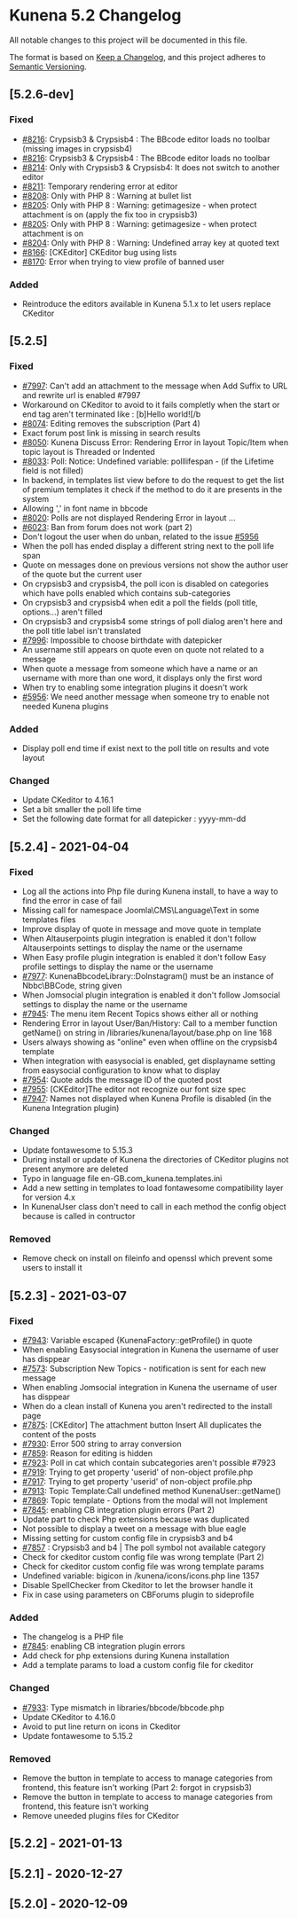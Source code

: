 # Kunena 5.2 Changelog
All notable changes to this project will be documented in this file.

The format is based on [Keep a Changelog](https://keepachangelog.com/en/1.0.0/),
and this project adheres to [Semantic Versioning](https://semver.org/spec/v2.0.0.html).

## [5.2.6-dev]
### Fixed
* [#8216](https://github.com/Kunena/Kunena-Forum/issues/8216): Crypsisb3 & Crypsisb4 : The BBcode editor loads no toolbar (missing images in crypsisb4)
* [#8216](https://github.com/Kunena/Kunena-Forum/issues/8216): Crypsisb3 & Crypsisb4 : The BBcode editor loads no toolbar
* [#8214](https://github.com/Kunena/Kunena-Forum/issues/8214): Only with Crypsisb3 & Crypsisb4: It does not switch to another editor
* [#8211](https://github.com/Kunena/Kunena-Forum/issues/8211): Temporary rendering error at editor
* [#8208](https://github.com/Kunena/Kunena-Forum/issues/8208): Only with PHP 8 : Warning at bullet list
* [#8205](https://github.com/Kunena/Kunena-Forum/issues/8205): Only with PHP 8 : Warning: getimagesize - when protect attachment is on (apply the fix too in crypsisb3)
* [#8205](https://github.com/Kunena/Kunena-Forum/issues/8205): Only with PHP 8 : Warning: getimagesize - when protect attachment is on
* [#8204](https://github.com/Kunena/Kunena-Forum/issues/8204): Only with PHP 8 : Warning: Undefined array key at quoted text
* [#8166](https://github.com/Kunena/Kunena-Forum/issues/8166): [CKEditor] CKEditor bug using lists
* [#8170](https://github.com/Kunena/Kunena-Forum/issues/8170): Error when trying to view profile of banned user

### Added
* Reintroduce the editors available in Kunena 5.1.x to let users replace CKeditor

## [5.2.5]
### Fixed
* [#7997](https://github.com/Kunena/Kunena-Forum/issues/7997): Can't add an attachment to the message when Add Suffix to URL and rewrite url is enabled #7997
* Workaround on CKeditor to avoid to it fails completly when the start or end tag aren't terminated like : [b]Hello world![/b
* [#8074](https://github.com/Kunena/Kunena-Forum/issues/8074): Editing removes the subscription (Part 4)
* Exact forum post link is missing in search results
* [#8050](https://github.com/Kunena/Kunena-Forum/issues/8050): Kunena Discuss Error: Rendering Error in layout Topic/Item when topic layout is Threaded or Indented
* [#8033](https://github.com/Kunena/Kunena-Forum/issues/8033): Poll: Notice: Undefined variable: polllifespan - (if the Lifetime field is not filled)
* In backend, in templates list view before to do the request to get the list of premium templates it check if the method to do it are presents in the system
* Allowing ',' in font name in bbcode
* [#8020](https://github.com/Kunena/Kunena-Forum/issues/8020): Polls are not displayed Rendering Error in layout ...
* [#6023](https://github.com/Kunena/Kunena-Forum/issues/6023): Ban from forum does not work (part 2)
* Don't logout the user when do unban, related to the issue [#5956](https://github.com/Kunena/Kunena-Forum/issues/5956)
* When the poll has ended display a different string next to the poll life span
* Quote on messages done on previous versions not show the author user of the quote but the current user
* On crypsisb3 and crypsisb4, the poll icon is disabled on categories which have polls enabled which contains sub-categories
* On crypsisb3 and crypsisb4 when edit a poll the fields (poll title, options...) aren't filled
* On crypsisb3 and crypsisb4 some strings of poll dialog aren't here and the poll title label isn't translated
* [#7996](https://github.com/Kunena/Kunena-Forum/issues/7996): Impossible to choose birthdate with datepicker
* An username still appears on quote even on quote not related to a message
* When quote a message from someone which have a name or an username with more than one word, it displays only the first word
* When try to enabling some integration plugins it doesn't work
* [#5956](https://github.com/Kunena/Kunena-Forum/issues/5956): We need another message when someone try to enable not needed Kunena plugins

### Added
* Display poll end time if exist next to the poll title on results and vote layout

### Changed
* Update CKeditor to 4.16.1
* Set a bit smaller the poll life time
* Set the following date format for all datepicker : yyyy-mm-dd

## [5.2.4] - 2021-04-04
### Fixed
* Log all the actions into Php file during Kunena install, to have a way to find the error in case of fail
* Missing call for namespace Joomla\CMS\Language\Text in some templates files
* Improve display of quote in message and move quote in template
* When Altauserpoints plugin integration is enabled it don't follow Altauserpoints settings to display the name or the username
* When Easy profile plugin integration is enabled it don't follow Easy profile settings to display the name or the username
* [#7977](https://github.com/Kunena/Kunena-Forum/issues/7977): KunenaBbcodeLibrary::DoInstagram() must be an instance of Nbbc\BBCode, string given
* When Jomsocial plugin integration is enabled it don't follow Jomsocial settings to display the name or the username
* [#7945](https://github.com/Kunena/Kunena-Forum/issues/7945): The menu item Recent Topics shows either all or nothing
* Rendering Error in layout User/Ban/History: Call to a member function getName() on string in /libraries/kunena/layout/base.php on line 168
* Users always showing as "online" even when offline on the crypsisb4 template
* When integration with easysocial is enabled, get displayname setting from easysocial configuration to know what to display
* [#7954](https://github.com/Kunena/Kunena-Forum/issues/7954): Quote adds the message ID of the quoted post
* [#7955](https://github.com/Kunena/Kunena-Forum/issues/7955): [CKEditor]The editor not recognize our font size spec
* [#7947](https://github.com/Kunena/Kunena-Forum/issues/7947): Names not displayed when Kunena Profile is disabled (in the Kunena Integration plugin)

### Changed
* Update fontawesome to 5.15.3
* During install or update of Kunena the directories of CKeditor plugins not present anymore are deleted
* Typo in language file en-GB.com_kunena.templates.ini
* Add a new setting in templates to load fontawesome compatibility layer for version 4.x
* In KunenaUser class don't need to call in each method the config object because is called in contructor

### Removed
* Remove check on install on fileinfo and openssl which prevent some users to install it

## [5.2.3] - 2021-03-07
### Fixed
* [#7943](https://github.com/Kunena/Kunena-Forum/issues/7943): Variable escaped {KunenaFactory::getProfile() in quote
* When enabling Easysocial integration in Kunena the username of user has disppear
* [#7573](https://github.com/Kunena/Kunena-Forum/issues/7573): Subscription New Topics - notification is sent for each new message
* When enabling Jomsocial integration in Kunena the username of user has disppear
* When do a clean install of Kunena you aren't redirected to the install page
* [#7875](https://github.com/Kunena/Kunena-Forum/issues/7875): [CKEditor] The attachment button Insert All duplicates the content of the posts
* [#7930](https://github.com/Kunena/Kunena-Forum/issues/7930): Error 500 string to array conversion
* [#7859](https://github.com/Kunena/Kunena-Forum/issues/7859): Reason for editing is hidden
* [#7923](https://github.com/Kunena/Kunena-Forum/issues/7923): Poll in cat which contain subcategories aren't possible #7923
* [#7919](https://github.com/Kunena/Kunena-Forum/issues/7919): Trying to get property 'userid' of non-object profile.php
* [#7917](https://github.com/Kunena/Kunena-Forum/issues/7917): Trying to get property 'userid' of non-object profile.php
* [#7913](https://github.com/Kunena/Kunena-Forum/issues/7913): Topic Template:Call undefined method KunenaUser::getName()
* [#7869](https://github.com/Kunena/Kunena-Forum/issues/7869): Topic template - Options from the modal will not Implement
* [#7845](https://github.com/Kunena/Kunena-Forum/issues/7845): enabling CB integration plugin errors (Part 2)
* Update part to check Php extensions because was duplicated
* Not possible to display a tweet on a message with blue eagle
* Missing setting for custom config file in crypsisb3 and b4
* [#7857](https://github.com/Kunena/Kunena-Forum/issues/7857) : Crypsisb3 and b4 | The poll symbol not available category
* Check for ckeditor custom config file was wrong template (Part 2)
* Check for ckeditor custom config file was wrong template params
* Undefined variable: bigicon in /kunena/icons/icons.php line 1357
* Disable SpellChecker from Ckeditor to let the browser handle it
* Fix in case using parameters on CBForums plugin to sideprofile

### Added
* The changelog is a PHP file
* [#7845](https://github.com/Kunena/Kunena-Forum/issues/7845): enabling CB integration plugin errors
* Add check for php extensions during Kunena installation
* Add a template params to load a custom config file for ckeditor

### Changed
* [#7933](https://github.com/Kunena/Kunena-Forum/issues/7933): Type mismatch in libraries/bbcode/bbcode.php
* Update CKeditor to 4.16.0
* Avoid to put line return on icons in Ckeditor
* Update fontawesome to 5.15.2

### Removed
* Remove the button in template to access to manage categories from frontend, this feature isn't working (Part 2: forgot in crypsisb3)
* Remove the button in template to access to manage categories from frontend, this feature isn't working
* Remove uneeded plugins files for CKeditor

## [5.2.2] - 2021-01-13

## [5.2.1] - 2020-12-27

## [5.2.0] - 2020-12-09
